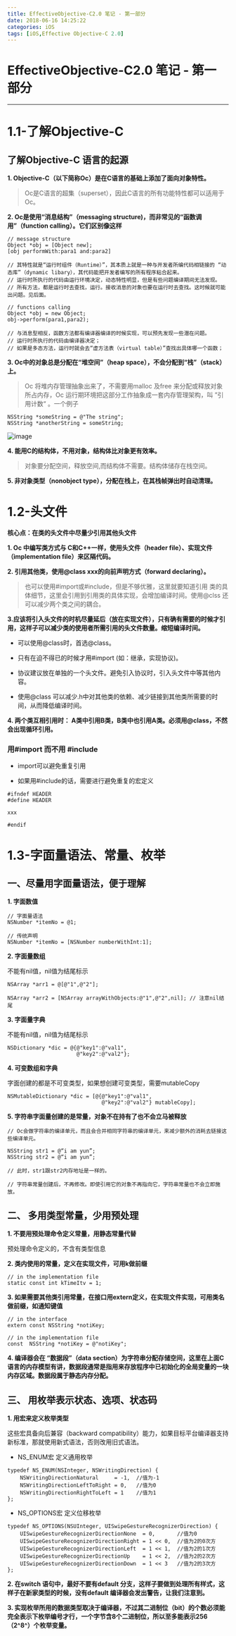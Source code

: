 ```yaml
---
title: EffectiveObjective-C2.0 笔记 - 第一部分
date: 2018-06-16 14:25:22
categories: iOS
tags: [iOS,Effective Objective-C 2.0]
---
```


# EffectiveObjective-C2.0 笔记 - 第一部分
---

# 1.1-了解Objective-C

## 了解Objective-C 语言的起源

**1. Objective-C（以下简称Oc）是在C语言的基础上添加了面向对象特性。**

> Oc是C语言的超集（superset），因此C语言的所有功能特性都可以适用于Oc。

**2. Oc是使用“消息结构”（messaging structure)，而非常见的“函数调用”（function calling）。它们区别像这样**

```
// message structure 
Object *obj = [Object new];
[obj performWith:para1 and:para2]

// 其特性就是“运行时组件（Runtime）”，其本质上就是一种与开发者所编代码相链接的 “动态库”（dynamic libary），其代码能把开发者编写的所有程序粘合起来。
// 运行时所执行的代码由运行环境决定，动态特性明显，但是有些问题编译期间无法发现。
// 所有方法，都是运行时去查找，运行。接收消息的对象也要在运行时去查找。这时候就可能出问题。见后面。

// functions calling
Object *obj = new Object;
obj->perform(para1,para2);

// 与消息型相反，函数方法都有编译器编译的时候实现，可以预先发现一些潜在问题。
// 运行时所执行的代码由编译器决定；
// 如果是多态方法，运行时就会去“虚方法表（virtual table）”查找出具体哪一个函数；
```

**3. Oc中的对象总是分配在“堆空间”（heap space），不会分配到“栈”（stack）上。**

> Oc 将堆内存管理抽象出来了，不需要用malloc 及free 来分配或释放对象所占内存，Oc
运行期环境把这部分工作抽象成一套内存管理架构，叫 ”引用计数“ 。一个例子

```
NSString *someString = @"The string";
NSString *anotherString = someString;

```

![image](http://qnyunyun.yunsoho.cn/QQ%E6%88%AA%E5%9B%BE20180914225911.png)

**4. 能用C的结构体，不用对象，结构体比对象更有效率。**

> 对象要分配空间，释放空间,而结构体不需要。结构体储存在栈空间。

**5. 非对象类型（nonobject type），分配在栈上，在其栈帧弹出时自动清理。**


# 1.2-头文件

**核心点：在类的头文件中尽量少引用其他头文件**

**1. Oc 中编写类方式与 C和C++一样，使用头文件（header file）、实现文件（implementation file）来区隔代码。**

**2. 引用其他类，使用@class xxx的向前声明方式（forward declaring）。**

> 也可以使用#import或#include，但是不够优雅，这里就要知道引用 类的具体细节，这里会引用到引用类的具体实现，会增加编译时间。使用@clss 还可以减少两个类之间的耦合。

**3.应该将引入头文件的时机尽量延后（放在实现文件），只有确有需要的时候才引用，这样子可以减少类的使用者所需引用的头文件数量。缩短编译时间。**

- 可以使用@class时，首选@class。

- 只有在迫不得已的时候才用#import (如：继承，实现协议)。

- 协议建议放在单独的一个头文件。避免引入协议时，引入头文件中等其他内容。

-  使用@class 可以减少.h中对其他类的依赖、减少链接到其他类所需要的时间，从而降低编译时间。

**4. 两个类互相引用时： A类中引用B类，B类中也引用A类。必须用@class，不然会出现循环引用。**

### 用#import 而不用 #include

- import可以避免重复引用

- 如果用#include的话，需要进行避免重复的宏定义

```
#ifndef HEADER
#define HEADER

xxx

#endif
```

# 1.3-字面量语法、常量、枚举

## 一、尽量用字面量语法，便于理解

**1. 字面数值**

```
// 字面量语法
NSNumber *itemNo = @1;

// 传统声明
NSNumber *itemNo = [NSNumber numberWithInt:1];
```

**2. 字面量数组**

不能有nil值，nil值为结尾标示

```
NSArray *arr1 = @[@"1",@"2"];

NSArray *arr2 = [NSArray arrayWithObjects:@"1",@"2",nil]; // 注意nil结尾
```

**3. 字面量字典**

不能有nil值，nil值为结尾标示

```
NSDictionary *dic = @{@"key1":@"val1",
                      @"key2":@"val2"};
```

**4. 可变数组和字典**

字面创建的都是不可变类型，如果想创建可变类型，需要mutableCopy

```
NSMutableDictionary *dic = [@{@"key1":@"val1",
                              @"key2":@"val2"} mutableCopy];
```

**5. 字符串字面量创建的是常量，对象不在持有了也不会立马被释放**

```
// Oc会做字符串的编译单元，而且会合并相同字符串的编译单元，来减少额外的消耗去链接这些编译单元。

NSString str1 = @“i am yun”;
NSString str2 = @“i am yun”;

// 此时，str1跟str2内存地址是一样的。

// 字符串常量创建后，不再修改。即使引用它的对象不再指向它，字符串常量也不会立即施放。
```

## 二、 多用类型常量，少用预处理

**1. 不要用预处理命令定义常量，用静态常量代替**

预处理命令定义的，不含有类型信息

**2. 类内使用的常量，定义在实现文件，可用k做前缀**

```
// in the implementation file
static const int kTimeItv = 1;
```

**3. 如果需要其他类引用常量，在接口用extern定义，在实现文件实现，可用类名做前缀，如通知键值**

```
// in the interface
extern const NSString *notiKey;

// in the implementation file
const  NSString *notiKey = @"notiKey";
```

**4. 编译器会在 “数据段”（data section）为字符串分配存储空间，这里在上面C 语言的内存模型有讲，数据段通常是指用来存放程序中已初始化的全局变量的一块内存区域。数据段属于静态内存分配。**

## 三、 用枚举表示状态、选项、状态码

**1. 用宏来定义枚举类型**

这些宏具备向后兼容（backward compatibility）能力，如果目标平台编译器支持新标准，那就使用新式语法，否则改用旧式语法。

- NS_ENUM宏 定义通用枚举

```
typedef NS_ENUM(NSInteger, NSWritingDirection) {
    NSWritingDirectionNatural     = -1,  //值为-1    
    NSWritingDirectionLeftToRight = 0,   //值为0
    NSWritingDirectionRightToLeft = 1    //值为1       
};

```

- NS_OPTIONS宏 定义位移枚举

```
typedef NS_OPTIONS(NSUInteger, UISwipeGestureRecognizerDirection) {
    UISwipeGestureRecognizerDirectionNone  = 0,       //值为0
    UISwipeGestureRecognizerDirectionRight = 1 << 0,  //值为2的0次方
    UISwipeGestureRecognizerDirectionLeft  = 1 << 1,  //值为2的1次方
    UISwipeGestureRecognizerDirectionUp    = 1 << 2,  //值为2的2次方
    UISwipeGestureRecognizerDirectionDown  = 1 << 3   //值为2的3次方
};
```

**2. 在switch 语句中，最好不要有default 分支，这样子要做到处理所有样式，这样子在新家类型的时候，没有default 编译器会发出警告，让我们注意到。**

**3. 实现枚举所用的数据类型取决于编译器，不过其二进制位（bit）的个数必须能完全表示下枚举编号才行，一个字节含8个二进制位，所以至多能表示256（2^8^）个枚举变量。**



































































